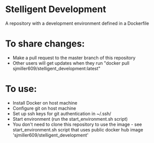 # Stelligent Development

A repository with a development environment defined in a Dockerfile

# To share changes:

- Make a pull request to the master branch of this repository
- Other users will get updates when they run "docker pull sjmiller609/stelligent_development:latest"

# To use:

- Install Docker on host machine
- Configure git on host machine
- Set up ssh keys for git authentication in ~/.ssh/
- Start environment (run the start_environment.sh script)
- You don't need to clone this repository to use the image - see start_environment.sh script that uses public docker hub image 'sjmiller609/stelligent_development'
